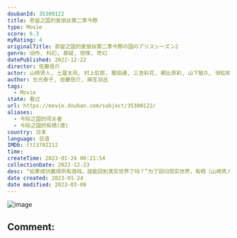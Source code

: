 ```yaml
---
doubanId: 35300122
title: 弥留之国的爱丽丝第二季今際
type: Movie
score: 6.3
myRating: 4
originalTitle: 弥留之国的爱丽丝第二季今際の国のアリスシーズン2
genre: 动作, 科幻, 悬疑, 惊悚, 奇幻
datePublished: 2022-12-22
director: 佐藤信介
actor: 山崎贤人, 土屋太凤, 村上虹郎, 樱田通, 三吉彩花, 朝比奈彩, 山下智久, 恒松祐里, 渡边佑太朗, 青柳翔, 金子统昭, 谷田步, 森永悠希, 町田启太, 仲里依纱, 阿部力, 矶村勇斗, 每熊克哉, 矢崎希菜, 井之胁海, 志磨辽平, 奥野瑛太, 荣信, 浦浜亚理沙, 佐藤穗奈美, 平山祐介, 小木茂光, 佐津川爱美, 桥本润, 兼松若人, 土井善雄, 麻生羽吕, 须田邦裕, 柳生美结, undefined, undefined, 希代彩
author: 仓光泰子, 佐藤信介, 麻生羽吕
tags:
  - Movie
state: 看过
url: https://movie.douban.com/subject/35300122/
aliases:
  - 今际之国的闯关者
  - 今际之国的有栖(港)
country: 日本
language: 日语
IMDb: tt13702212
time: 
createTime: 2023-01-24 00:21:54
collectionDate: 2022-12-23
desc: “如果成功赢得所有游戏，就能回到真实世界了吗？”为了回归现实世界，有栖（山崎贤人饰）和宇佐木（土屋太凤饰）设法厘清今际之国的谜团。他们来到解谜的关键之地，敌人、朋友，游戏幕后主使者都在此现身。有...
date created: 2023-01-24
date modified: 2023-03-08
---
```


![image](p2884687278.jpg)

Comment:
---
